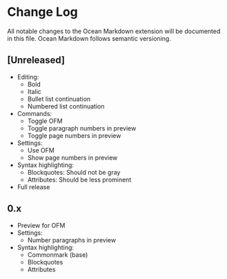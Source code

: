 # Change Log

All notable changes to the Ocean Markdown extension will be documented in this file. Ocean Markdown follows semantic versioning.

## [Unreleased]

- Editing:
  - Bold
  - Italic
  - Bullet list continuation
  - Numbered list continuation
- Commands:
  - Toggle OFM
  - Toggle paragraph numbers in preview
  - Toggle page numbers in preview
- Settings:
  - Use OFM
  - Show page numbers in preview
- Syntax highlighting:
  - Blockquotes: Should not be gray
  - Attributes: Should be less prominent
- Full release

## 0.x

- Preview for OFM
- Settings:
  - Number paragraphs in preview
- Syntax highlighting:
  - Commonmark (base)
  - Blockquotes
  - Attributes
